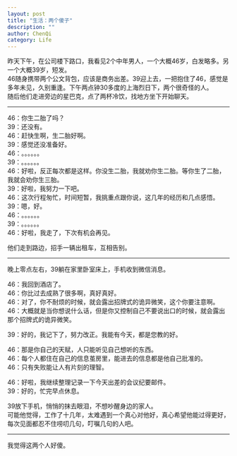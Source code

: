 ```yaml
---
layout: post
title: "生活：两个傻子"
description: ""
author: ChenQi
category: Life
---
```


昨天下午，在公司楼下路口，我看见2个中年男人，一个大概46岁，白发略多。另一个大概39岁，短发。  
46随身携带两个公文背包，应该是商务出差。39迎上去，一把抱住了46，感觉是多年未见，久别重逢。下午两点钟30多度的上海烈日下，两个很奇怪的人。  
随后他们走进旁边的星巴克，点了两杯冷饮，找地方坐下开始聊天。  

--------

46：你生二胎了吗？  
39：还没有。  
46：赶快生啊，生二胎好啊。  
39：感觉还没准备好。  
46：。。。。。。  
39：。。。。。。  
46：好啦，反正每次都是这样。你没生二胎，我就劝你生二胎。等你生了二胎，我就会劝你生三胎。  
39：好啦，我努力一下吧。  
46：这次行程匆忙，时间短暂，我挑重点跟你说，这几年的经历和几点感悟。  
39：嗯，好。  
46：。。。。。。  
39：。。。。。。  
46：好啦，我走了，下次有机会再见。  

他们走到路边，招手一辆出租车，互相告别。  

--------

晚上零点左右，39躺在家里卧室床上，手机收到微信消息。

46：我回到酒店了。  
46：你比过去成熟了很多啊，真好真好。  
46：对了，你不耐烦的时候，就会露出招牌式的诡异微笑，这个你要注意啊。  
46：大概就是当你想说什么话，但是你又控制自己不要说出口的时候，就会露出那个招牌式的诡异微笑。  

39：好的，我记下了，努力改正。我能有今天，都是您教的好。  

46：那是你自己的天赋，人只能听见自己想听的东西。  
46：每个人都住在自己的信息茧房里，能进去的信息都是他自己批准的。  
46：只有失败能让人有片刻的理智。

46：好啦，我继续整理记录一下今天出差的会议纪要邮件。  
39：好的，忙完早点休息。

39放下手机，悄悄的抹去眼泪，不想吵醒身边的家人。  
可能他觉得，工作了十几年，太难遇到一个真心对他好，真心希望他能过得更好，每次见面都忍不住唠叨几句，叮嘱几句的人吧。

--------

我觉得这两个人好傻。
